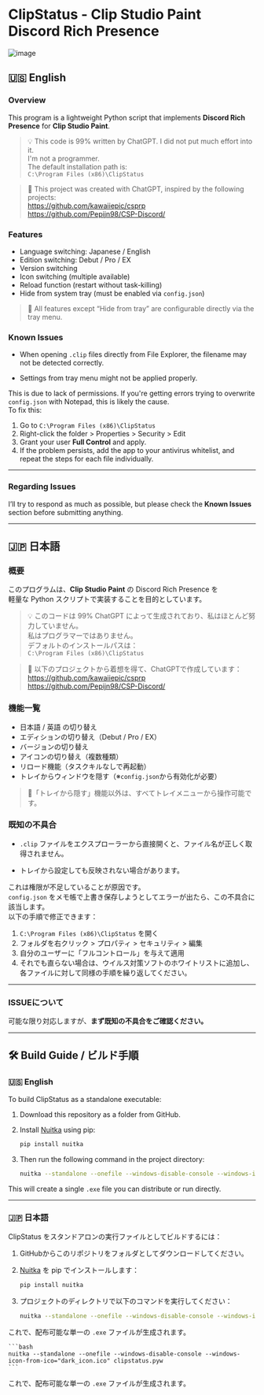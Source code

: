 # ClipStatus - Clip Studio Paint Discord Rich Presence

![image](https://github.com/user-attachments/assets/f2c84299-be10-4a4e-9683-308e7b0d6205)

## 🇺🇸 English

### Overview
This program is a lightweight Python script that implements **Discord Rich Presence** for **Clip Studio Paint**.

> 💡 This code is 99% written by ChatGPT. I did not put much effort into it.  
> I'm not a programmer.  
> The default installation path is:  
> `C:\Program Files (x86)\ClipStatus`

> 🧠 This project was created with ChatGPT, inspired by the following projects:  
> https://github.com/kawaiiepic/csprp  
> https://github.com/Pepijn98/CSP-Discord/

### Features
- Language switching: Japanese / English  
- Edition switching: Debut / Pro / EX  
- Version switching  
- Icon switching (multiple available)  
- Reload function (restart without task-killing)  
- Hide from system tray (must be enabled via `config.json`)  

> 🔧 All features except “Hide from tray” are configurable directly via the tray menu.

### Known Issues
- When opening `.clip` files directly from File Explorer, the filename may not be detected correctly.

- Settings from tray menu might not be applied properly.

This is due to lack of permissions. If you're getting errors trying to overwrite `config.json` with Notepad, this is likely the cause.  
To fix this:
1. Go to `C:\Program Files (x86)\ClipStatus`
2. Right-click the folder > Properties > Security > Edit
3. Grant your user **Full Control** and apply.
4. If the problem persists, add the app to your antivirus whitelist, and repeat the steps for each file individually.

---

### Regarding Issues
I’ll try to respond as much as possible, but please check the **Known Issues** section before submitting anything.

---

## 🇯🇵 日本語

### 概要
このプログラムは、**Clip Studio Paint** の Discord Rich Presence を  
軽量な Python スクリプトで実装することを目的としています。

> 💡 このコードは 99% ChatGPT によって生成されており、私はほとんど努力していません。  
> 私はプログラマーではありません。  
> デフォルトのインストールパスは：  
> `C:\Program Files (x86)\ClipStatus`

> 🧠 以下のプロジェクトから着想を得て、ChatGPTで作成しています：  
> https://github.com/kawaiiepic/csprp  
> https://github.com/Pepijn98/CSP-Discord/

### 機能一覧
- 日本語 / 英語 の切り替え  
- エディションの切り替え（Debut / Pro / EX）  
- バージョンの切り替え  
- アイコンの切り替え（複数種類）  
- リロード機能（タスクキルなしで再起動）  
- トレイからウィンドウを隠す（※`config.json`から有効化が必要）  

> 🔧「トレイから隠す」機能以外は、すべてトレイメニューから操作可能です。

### 既知の不具合
- `.clip` ファイルをエクスプローラーから直接開くと、ファイル名が正しく取得されません。

- トレイから設定しても反映されない場合があります。

これは権限が不足していることが原因です。  
`config.json` をメモ帳で上書き保存しようとしてエラーが出たら、この不具合に該当します。  
以下の手順で修正できます：

1. `C:\Program Files (x86)\ClipStatus` を開く  
2. フォルダを右クリック > プロパティ > セキュリティ > 編集  
3. 自分のユーザーに「フルコントロール」を与えて適用  
4. それでも直らない場合は、ウイルス対策ソフトのホワイトリストに追加し、  
   各ファイルに対して同様の手順を繰り返してください。

---

### ISSUEについて
可能な限り対応しますが、**まず既知の不具合をご確認ください。**

---

## 🛠️ Build Guide / ビルド手順

### 🇺🇸 English

To build ClipStatus as a standalone executable:

1. Download this repository as a folder from GitHub.  
2. Install [Nuitka](https://nuitka.net/) using pip:

    ```bash
    pip install nuitka
    ```

3. Then run the following command in the project directory:

    ```bash
    nuitka --standalone --onefile --windows-disable-console --windows-icon-from-ico="dark_icon.ico" clipstatus.pyw
    ```

This will create a single `.exe` file you can distribute or run directly.

---

### 🇯🇵 日本語

ClipStatus をスタンドアロンの実行ファイルとしてビルドするには：

1. GitHubからこのリポジトリをフォルダとしてダウンロードしてください。  
2. [Nuitka](https://nuitka.net/) を pip でインストールします：

    ```bash
    pip install nuitka
    ```

3. プロジェクトのディレクトリで以下のコマンドを実行してください：

    ```bash
    nuitka --standalone --onefile --windows-disable-console --windows-icon-from-ico="dark_icon.ico" clipstatus.pyw
    ```

これで、配布可能な単一の `.exe` ファイルが生成されます。

    ```bash
    nuitka --standalone --onefile --windows-disable-console --windows-icon-from-ico="dark_icon.ico" clipstatus.pyw
    ```

これで、配布可能な単一の `.exe` ファイルが生成されます。
